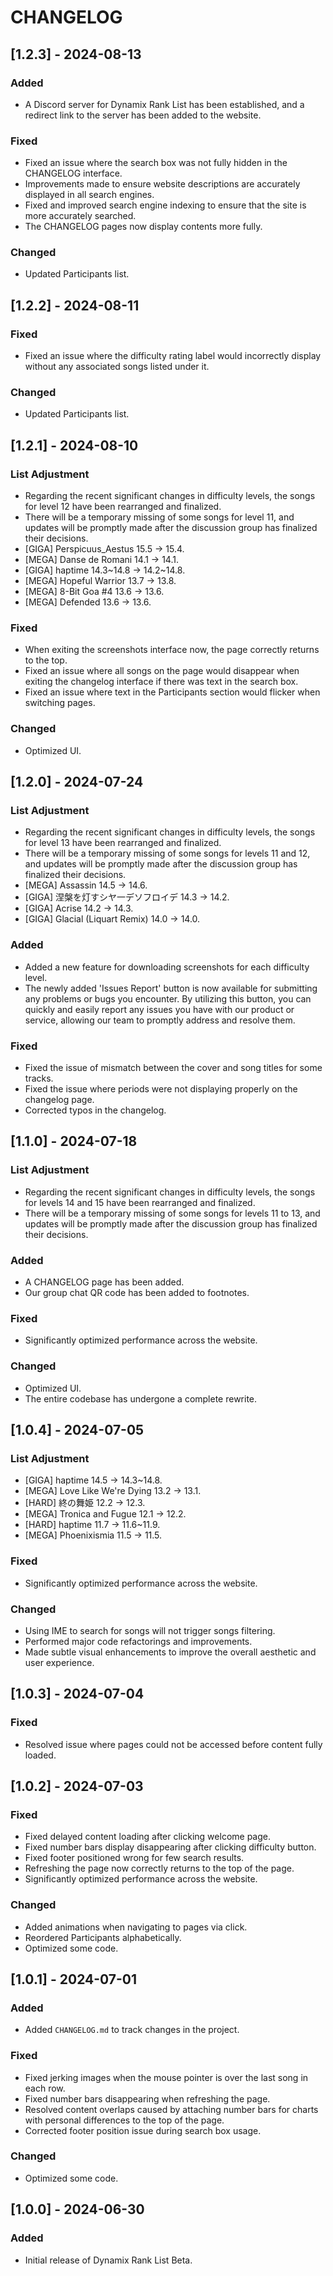 # CHANGELOG

## [1.2.3] - 2024-08-13

### Added

-   A Discord server for Dynamix Rank List has been established, and a redirect link to the server has been added to the website.

### Fixed

-   Fixed an issue where the search box was not fully hidden in the CHANGELOG interface.
-   Improvements made to ensure website descriptions are accurately displayed in all search engines.
-   Fixed and improved search engine indexing to ensure that the site is more accurately searched.
-   The CHANGELOG pages now display contents more fully.

### Changed

-   Updated Participants list.

## [1.2.2] - 2024-08-11

### Fixed

-   Fixed an issue where the difficulty rating label would incorrectly display without any associated songs listed under it.

### Changed

-   Updated Participants list.

## [1.2.1] - 2024-08-10

### List Adjustment

-   Regarding the recent significant changes in difficulty levels, the songs for level 12 have been rearranged and finalized.
-   There will be a temporary missing of some songs for level 11, and updates will be promptly made after the discussion group has finalized their decisions.
-   [GIGA] Perspicuus_Aestus 15.5 → 15.4.
-   [MEGA] Danse de Romani 14.1 → 14.1.
-   [GIGA] haptime 14.3\~14.8 → 14.2\~14.8.
-   [MEGA] Hopeful Warrior 13.7 → 13.8.
-   [MEGA] 8-Bit Goa \#4 13.6 → 13.6.
-   [MEGA] Defended 13.6 → 13.6.

### Fixed

-   When exiting the screenshots interface now, the page correctly returns to the top.
-   Fixed an issue where all songs on the page would disappear when exiting the changelog interface if there was text in the search box.
-   Fixed an issue where text in the Participants section would flicker when switching pages.

### Changed

-   Optimized UI.

## [1.2.0] - 2024-07-24

### List Adjustment

-   Regarding the recent significant changes in difficulty levels, the songs for level 13 have been rearranged and finalized.
-   There will be a temporary missing of some songs for levels 11 and 12, and updates will be promptly made after the discussion group has finalized their decisions.
-   [MEGA] Assassin 14.5 → 14.6.
-   [GIGA] 涅槃を灯すシヤ一デソフロイデ 14.3 → 14.2.
-   [GIGA] Acrise 14.2 → 14.3.
-   [GIGA] Glacial (Liquart Remix) 14.0 → 14.0.

### Added

-   Added a new feature for downloading screenshots for each difficulty level.
-   The newly added 'Issues Report' button is now available for submitting any problems or bugs you encounter. By utilizing this button, you can quickly and easily report any issues you have with our product or service, allowing our team to promptly address and resolve them.

### Fixed

-   Fixed the issue of mismatch between the cover and song titles for some tracks.
-   Fixed the issue where periods were not displaying properly on the changelog page.
-   Corrected typos in the changelog.

## [1.1.0] - 2024-07-18

### List Adjustment

-   Regarding the recent significant changes in difficulty levels, the songs for levels 14 and 15 have been rearranged and finalized.
-   There will be a temporary missing of some songs for levels 11 to 13, and updates will be promptly made after the discussion group has finalized their decisions.

### Added

-   A CHANGELOG page has been added.
-   Our group chat QR code has been added to footnotes.

### Fixed

-   Significantly optimized performance across the website.

### Changed

-   Optimized UI.
-   The entire codebase has undergone a complete rewrite.

## [1.0.4] - 2024-07-05

### List Adjustment

-   [GIGA] haptime 14.5 → 14.3~14.8.
-   [MEGA] Love Like We're Dying 13.2 → 13.1.
-   [HARD] 終の舞姫 12.2 → 12.3.
-   [MEGA] Tronica and Fugue 12.1 → 12.2.
-   [HARD] haptime 11.7 → 11.6\~11.9.
-   [MEGA] Phoenixismia 11.5 → 11.5.

### Fixed

-   Significantly optimized performance across the website.

### Changed

-   Using IME to search for songs will not trigger songs filtering.
-   Performed major code refactorings and improvements.
-   Made subtle visual enhancements to improve the overall aesthetic and user experience.

## [1.0.3] - 2024-07-04

### Fixed

-   Resolved issue where pages could not be accessed before content fully loaded.

## [1.0.2] - 2024-07-03

### Fixed

-   Fixed delayed content loading after clicking welcome page.
-   Fixed number bars display disappearing after clicking difficulty button.
-   Fixed footer positioned wrong for few search results.
-   Refreshing the page now correctly returns to the top of the page.
-   Significantly optimized performance across the website.

### Changed

-   Added animations when navigating to pages via click.
-   Reordered Participants alphabetically.
-   Optimized some code.

## [1.0.1] - 2024-07-01

### Added

-   Added `CHANGELOG.md` to track changes in the project.

### Fixed

-   Fixed jerking images when the mouse pointer is over the last song in each row.
-   Fixed number bars disappearing when refreshing the page.
-   Resolved content overlaps caused by attaching number bars for charts with personal differences to the top of the page.
-   Corrected footer position issue during search box usage.

### Changed

-   Optimized some code.

## [1.0.0] - 2024-06-30

### Added

-   Initial release of Dynamix Rank List Beta.
